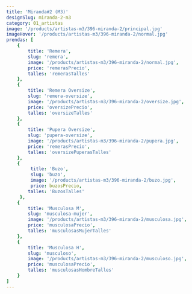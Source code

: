 ```yaml
---
title: 'Miranda#2 (M3)'
designSlug: miranda-2-m3
category: 01_artistas
image: '/products/artistas-m3/396-miranda-2/principal.jpg'
imageHover: '/products/artistas-m3/396-miranda-2/normal.jpg'
prendas: [
    {   
        title: 'Remera',
        slug: 'remera',          
        image: '/products/artistas-m3/396-miranda-2/normal.jpg',
        price: 'remerasPrecio',
        talles: 'remerasTalles'
    },
    {
        title: 'Remera Oversize',
        slug: 'remera-oversize',
        image: '/products/artistas-m3/396-miranda-2/oversize.jpg',
        price: 'oversizePrecio',
        talles: 'oversizeTalles'
    },
    {
        title: 'Pupera Oversize',
        slug: 'pupera-oversize',
        image: '/products/artistas-m3/396-miranda-2/pupera.jpg',
        price: 'remerasPrecio',
        talles: 'oversizePuperasTalles'
    },
    {
         title: 'Buzo',
         slug: 'buzo',
         image: '/products/artistas-m3/396-miranda-2/buzo.jpg',
         price: buzosPrecio,
        talles: 'BuzosTalles'
     },
    {
        title: 'Musculosa M',
        slug: 'musculosa-mujer',
        image: '/products/artistas-m3/396-miranda-2/musculosa.jpg',
        price: 'musculosaPrecio',
        talles: 'musculosasMujerTalles'
    },
    {
        title: 'Musculosa H',
        slug: 'musculoso',
        image: '/products/artistas-m3/396-miranda-2/musculoso.jpg',
        price: 'musculosaPrecio',
        talles: 'musculosasHombreTalles'
    }
]
---
```

